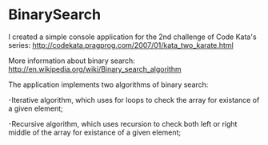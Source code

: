 BinarySearch
============
I created a simple console application for the 2nd challenge of Code Kata's series: http://codekata.pragprog.com/2007/01/kata_two_karate.html

More information about binary search: http://en.wikipedia.org/wiki/Binary_search_algorithm

The application implements two algorithms of binary search:

-Iterative algorithm, which uses for loops to check the array for existance of a given element;

-Recursive algorithm, which uses recursion to check both left or right middle of the array for existance of a given element;
